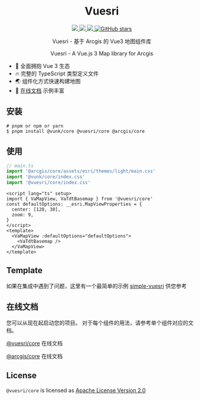 <h1 style="display:flex; justify-content: center;">
  <!-- <img width="300px" src=""> -->
  <span>Vuesri</span>
</h1>

<p align="center">
  <a href="https://www.npmjs.org/package/@vuesri/core">
    <img src="https://img.shields.io/npm/v/@vuesri/core.svg" />
  </a>
  <a href="https://github.com/EralChen/vuesri">
    <img src="https://img.shields.io/badge/node-%20%3E%3D%2016-47c219" />
  </a>

  

  <a href="https://npmcharts.com/compare/@vuesri/core?minimal=true">
    <img src="https://img.shields.io/npm/dm/@vuesri/core.svg" />
  </a>

  <a target="_black" href="https://github.com/EralChen/vuesri">
    <img alt="GitHub stars" src="https://img.shields.io/github/stars/EralChen/vuesri-core-docs?style=flat&logo=github" />
  </a>
  
  <br>

</p>

<p align="center">Vuesri - 基于 Arcgis 的 Vue3 地图组件库</p>
<p align="center">Vuesri - A Vue.js 3 Map library for Arcgis</p>


- 💪 全面拥抱 Vue 3 生态
- 🔥 完整的 TypeScript 类型定义文件
- 🌏 组件化方式快速构建地图
- 📄 [在线文档](https://eralchen.github.io/vuesri) 示例丰富


## 安装

```shell
# pnpm or npm or yarn
$ pnpm install @vunk/core @vuesri/core @arcgis/core
```

## 使用

```typescript
// main.ts
import '@arcgis/core/assets/esri/themes/light/main.css'
import '@vunk/core/index.css'
import '@vuesri/core/index.css'
```

```vue
<script lang="ts" setup>
import { VaMapView, VaTdtBasemap } from '@vuesri/core'
const defaultOptions: __esri.MapViewProperties = {
  center: [120, 30],
  zoom: 9,
}
</script>
<template>
  <VaMapView :defaultOptions="defaultOptions">
    <VaTdtBasemap />
  </VaMapView>
</template>
```


## Template

如果在集成中遇到了问题，这里有一个最简单的示例 [simple-vuesri](https://github.com/EralChen/simple-vuesri) 供您参考




## 在线文档

您可以从现在起启动您的项目。 对于每个组件的用法，请参考单个组件对应的文档。

[@vuesri/core](https://eralchen.github.io/vuesri)
在线文档

[@arcgis/core](https://developers.arcgis.com/javascript/latest/) 在线文档



## License

`@vuesri/core` is licensed as
[Apache License Version 2.0](https://github.com/EralChen/vuesri/LICENSE)
